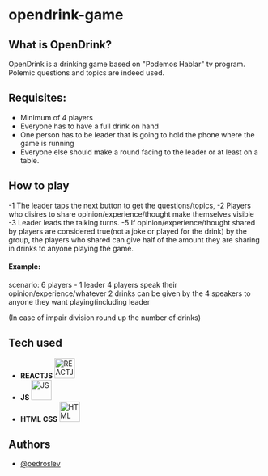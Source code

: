 # opendrink-game

## What is OpenDrink?
OpenDrink is a drinking game based on "Podemos Hablar" tv program. Polemic questions and topics are indeed used.

## Requisites:
- Minimum of 4 players
- Everyone has to have a full drink on hand
- One person has to be leader that is going to hold the phone where the game is running
- Everyone else should make a round facing to the leader or at least on a table. 

## How to play
-1 The leader taps the next button to get the questions/topics, 
-2 Players who disires to share opinion/experience/thought make themselves visible
-3 Leader leads the talking turns. 
-5 If opinion/experience/thought shared by players are considered true(not a joke or played for the drink) by the group, the players who shared can give half of the amount they are sharing in drinks to anyone playing the game.

#### Example:
scenario: 6 players - 1 leader
4 players speak their opinion/experience/whatever
2 drinks can be given by the 4 speakers to anyone they  want playing(including leader

(In case of impair division round up the number of drinks)


## Tech used

- **REACTJS** <img src='https://img.icons8.com/ultraviolet/344/react--v2.png' alt='REACTJS' height='40'>
- **JS** <img src='https://img.icons8.com/color/344/javascript--v1.png' alt='JS' height='40'>
- **HTML CSS** <img src='https://img.icons8.com/external-flaticons-lineal-color-flat-icons/344/external-html-media-agency-flaticons-lineal-color-flat-icons.png' alt='HTML CSS' height='40'>


## Authors
- [@pedroslev](https://github.com/pedroslev)
